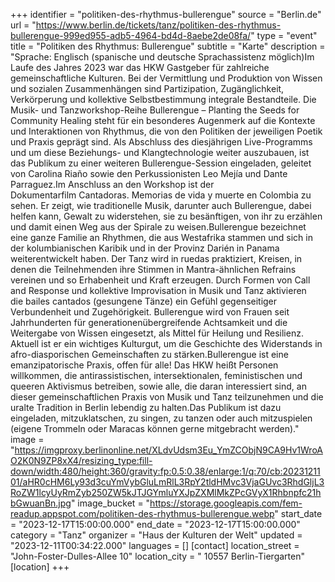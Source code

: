 +++
identifier = "politiken-des-rhythmus-bullerengue"
source = "Berlin.de"
url = "https://www.berlin.de/tickets/tanz/politiken-des-rhythmus-bullerengue-999ed955-adb5-4964-bd4d-8aebe2de08fa/"
type = "event"
title = "Politiken des Rhythmus: Bullerengue"
subtitle = "Karte"
description = "Sprache: Englisch (spanische und deutsche Sprachassistenz möglich)Im Laufe des Jahres 2023 war das HKW Gastgeber für zahlreiche gemeinschaftliche Kulturen. Bei der Vermittlung und Produktion von Wissen und sozialen Zusammenhängen sind Partizipation, Zugänglichkeit, Verkörperung und kollektive Selbstbestimmung integrale Bestandteile. Die Musik- und Tanzworkshop-Reihe Bullerengue – Planting the Seeds for Community Healing steht für ein besonderes Augenmerk auf die Kontexte und Interaktionen von Rhythmus, die von den Politiken der jeweiligen Poetik und Praxis geprägt sind. Als Abschluss des diesjährigen Live-Programms und um diese Beziehungs- und Klangtechnologie weiter auszubauen, ist das Publikum zu einer weiteren Bullerengue-Session eingeladen, geleitet von Carolina Riaño sowie den Perkussionisten Leo Mejía und Dante Parraguez.Im Anschluss an den Workshop ist der Dokumentarfilm Cantadoras. Memorias de vida y muerte en Colombia zu sehen. Er zeigt, wie traditionelle Musik, darunter auch Bullerengue, dabei helfen kann, Gewalt zu widerstehen, sie zu besänftigen, von ihr zu erzählen und damit einen Weg aus der Spirale zu weisen.Bullerengue bezeichnet eine ganze Familie an Rhythmen, die aus Westafrika stammen und sich in der kolumbianischen Karibik und in der Provinz Darién in Panama weiterentwickelt haben. Der Tanz wird in ruedas praktiziert, Kreisen, in denen die Teilnehmenden ihre Stimmen in Mantra-ähnlichen Refrains vereinen und so Erhabenheit und Kraft erzeugen. Durch Formen von Call and Response und kollektive Improvisation in Musik und Tanz aktivieren die bailes cantados (gesungene Tänze) ein Gefühl gegenseitiger Verbundenheit und Zugehörigkeit. Bullerengue wird von Frauen seit Jahrhunderten für generationenübergreifende Achtsamkeit und die Weitergabe von Wissen eingesetzt, als Mittel für Heilung und Resilienz. Aktuell ist er ein wichtiges Kulturgut, um die Geschichte des Widerstands in afro-diasporischen Gemeinschaften zu stärken.Bullerengue ist eine emanzipatorische Praxis, offen für alle! Das HKW heißt Personen willkommen, die antirassistischen, intersektionalen, feministischen und queeren Aktivismus betreiben, sowie alle, die daran interessiert sind, an dieser gemeinschaftlichen Praxis von Musik und Tanz teilzunehmen und die uralte Tradition in Berlin lebendig zu halten.Das Publikum ist dazu eingeladen, mitzuklatschen, zu singen, zu tanzen oder auch mitzuspielen (eigene Trommeln oder Maracas können gerne mitgebracht werden)."
image = "https://imgproxy.berlinonline.net/XLdvUdsm3Eu_YmZCObjN9CA9Hv1WroAO2K0N9ZP8xX4/resizing_type:fill-down/width:480/height:360/gravity:fp:0.5:0.38/enlarge:1/q:70/cb:2023121101/aHR0cHM6Ly93d3cuYmVybGluLmRlL3RpY2tldHMvc3VjaGUvc3RhdGljL3RoZW1lcyUyRmZyb250ZW5kJTJGYmluYXJpZXMlMkZPcGVyX1Rhbnpfc21hbGwuanBn.jpg"
image_bucket = "https://storage.googleapis.com/fem-readup.appspot.com/politiken-des-rhythmus-bullerengue.webp"
start_date = "2023-12-17T15:00:00.000"
end_date = "2023-12-17T15:00:00.000"
category = "Tanz"
organizer = "Haus der Kulturen der Welt"
updated = "2023-12-11T00:34:22.000"
languages = []
[contact]
location_street = "John-Foster-Dulles-Allee 10"
location_city = " 10557 Berlin-Tiergarten"
[location]
+++